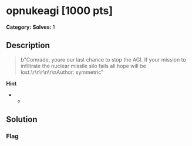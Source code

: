 # opnukeagi [1000 pts]

**Category:** 
**Solves:** 1

## Description
>b"Comrade, youre our last chance to stop the AGI. If your mission to infiltrate the nuclear missile silo fails all hope will be lost.\r\n\r\n\r\nAuthor: symmetric"

**Hint**
* -

## Solution

### Flag

